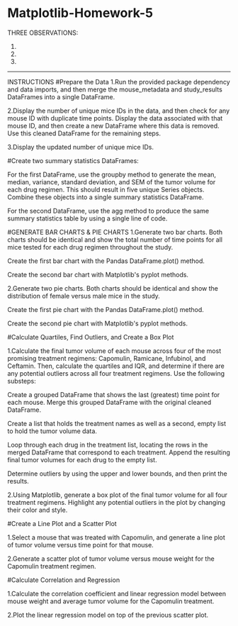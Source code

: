 # Matplotlib-Homework-5
THREE OBSERVATIONS:


1.

2.

3.


---------------------------------------------------------------------------------------------------------------------------------------------------------------------
INSTRUCTIONS
#Prepare the Data
1.Run the provided package dependency and data imports, and then merge the mouse_metadata and study_results DataFrames into a single DataFrame.

2.Display the number of unique mice IDs in the data, and then check for any mouse ID with duplicate time points. Display the data associated with that mouse ID, and then create a new DataFrame where this data is removed. Use this cleaned DataFrame for the remaining steps.

3.Display the updated number of unique mice IDs.

#Create two summary statistics DataFrames:

For the first DataFrame, use the groupby method to generate the mean, median, variance, standard deviation, and SEM of the tumor volume for each drug regimen. This should result in five unique Series objects. Combine these objects into a single summary statistics DataFrame.

For the second DataFrame, use the agg method to produce the same summary statistics table by using a single line of code.

#GENERATE BAR CHARTS & PIE CHARTS
1.Generate two bar charts. Both charts should be identical and show the total number of time points for all mice tested for each drug regimen throughout the study.

Create the first bar chart with the Pandas DataFrame.plot() method.

Create the second bar chart with Matplotlib's pyplot methods.

2.Generate two pie charts. Both charts should be identical and show the distribution of female versus male mice in the study.

Create the first pie chart with the Pandas DataFrame.plot() method.

Create the second pie chart with Matplotlib's pyplot methods.

#Calculate Quartiles, Find Outliers, and Create a Box Plot

1.Calculate the final tumor volume of each mouse across four of the most promising treatment regimens: Capomulin, Ramicane, Infubinol, and Ceftamin. Then, calculate the quartiles and IQR, and determine if there are any potential outliers across all four treatment regimens. Use the following substeps:

  Create a grouped DataFrame that shows the last (greatest) time point for each mouse. Merge this grouped DataFrame with the original cleaned DataFrame.

  Create a list that holds the treatment names as well as a second, empty list to hold the tumor volume data.

  Loop through each drug in the treatment list, locating the rows in the merged DataFrame that correspond to each treatment.
  Append the resulting final tumor volumes for each drug to the empty list.

  Determine outliers by using the upper and lower bounds, and then print the results.

2.Using Matplotlib, generate a box plot of the final tumor volume for all four treatment regimens. Highlight any potential outliers in the plot by changing their color and style.

#Create a Line Plot and a Scatter Plot


1.Select a mouse that was treated with Capomulin, and generate a line plot of tumor volume versus time point for that mouse.

2.Generate a scatter plot of tumor volume versus mouse weight for the Capomulin treatment regimen.

#Calculate Correlation and Regression


1.Calculate the correlation coefficient and linear regression model between mouse weight and average tumor volume for the Capomulin treatment.

2.Plot the linear regression model on top of the previous scatter plot.
